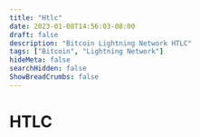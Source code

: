 ```yaml
---
title: "Htlc"
date: 2023-01-08T14:56:03-08:00
draft: false
description: "Bitcoin Lightning Network HTLC"
tags: ["Bitcoin", "Lightning Network"]
hideMeta: false
searchHidden: false
ShowBreadCrumbs: false
---
```


# HTLC